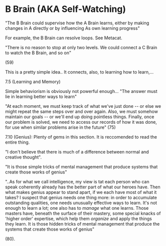 # B Brain (AKA Self-Watching)

"The B Brain could supervise how the A Brain learns, either by making changes in A directly or by influencing As own learning progress"

For example, the B Brain can resolve loops. See Metacat.

"There is no reason to stop at only two levels. We could connect a C Brain to watch the B Brain, and so on"

(59)

This is a pretty simple idea.. It connects, also, to learning how to learn,...

7.5 (Learning and Memory)

Simple behaviorism is obviously not powerful enough... "The answer must lie in learning better ways to learn" 

"At each moment, we must keep track of what we've just done -- or else we might repeat the same steps over and over again. Also, we must somehow maintain our goals -- or we'll end up doing pointless things. Finally, once our problem is solved, we need to access our records of how it was done, for use when similar problems arise in the future" (75)

7.10 (Genius):
Plenty of gems in this section. It is reccomended to read the entire thing.

"I don't believe that there is much of a difference between normal and creative thought".

"It is those simple tricks of mental management that produce systems that create those works of genius" 

"..As for what we call intelligence, my view is tat each person who can speak coherently already has the better part of what our heroes have. Then what makes genius appear to stand apart, if we each have most of what it takes? I suspect that genius needs one thing more: in order to accumulate outstanding qualities, one needs unusually effective ways to learn. It's not enough to learn a lot; one also has to _manage_ what one learns. Those masters have, beneath the surface of their mastery,
some special knacks of 'higher order' expertise, which help them _organize_ and apply the things they learn. It is those hidden tricks of mental management that produce the systems that create those works of genius"

(80).



